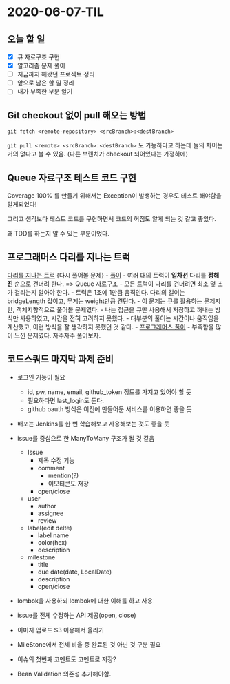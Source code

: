 # 2020-06-07-TIL

## 오늘 할 일

- [x] 큐 자료구조 구현
- [x] 알고리즘 문제 풀이
- [ ] 지금까지 해왔던 프로젝트 정리
- [ ] 앞으로 남은 할 일 정리
- [ ] 내가 부족한 부분 알기

## Git checkout 없이 pull 해오는 방법

`git fetch <remote-repository> <srcBranch>:<destBranch>`

`git pull <remote> <srcBranch>:<destBranch>` 도 가능하다고 하는데 둘의 차이는 거의 없다고 볼 수 있음. (다른 브랜치가 checkout 되어있다는 가정하에)

## Queue 자료구조 테스트 코드 구현

Coverage 100% 를 만들기 위해서는 Exception이 발생하는 경우도 테스트 해야함을 알게되었다!

그리고 생각보다 테스트 코드를 구현하면서 코드의 허점도 알게 되는 것 같고 좋았다.

왜 TDD를 하는지 알 수 있는 부분이었다.

## 프로그래머스 다리를 지나는 트럭

[다리를 지나는 트럭](https://programmers.co.kr/learn/courses/30/lessons/42583) {다시 풀어볼 문제}
    - [풀이](https://github.com/ksundong/algorithm-solution/blob/master/src/main/java/dev/idion/programmers/truckpassingbridge/Solution.java)
        - 여러 대의 트럭이 **일차선** 다리를 **정해진** 순으로 건너려 한다. => Queue 자료구조
    - 모든 트럭이 다리를 건너려면 최소 몇 초가 걸리는지 알아야 한다.
    - 트럭은 1초에 1만큼 움직인다. 다리의 길이는 bridgeLength 값이고, 무게는 weight만큼 견딘다.
    - 이 문제는 큐를 활용하는 문제지만, 객체지향적으로 풀어볼 문제였다.
    - 나는 접근을 큐만 사용해서 저장하고 꺼내는 방식만 사용하였고, 시간을 전혀 고려하지 못했다.
    - 대부분의 풀이는 시간이나 움직임을 계산했고, 이런 방식을 잘 생각하지 못했던 것 같다.
    - [프로그래머스 풀이](https://programmers.co.kr/learn/courses/30/lessons/42583/solution_groups?language=java)
    - 부족함을 많이 느낀 문제였다. 자주자주 풀어보자.

## 코드스쿼드 마지막 과제 준비

- 로그인 기능이 필요
  - id, pw, name, email, github_token 정도를 가지고 있어야 할 듯
  - 필요하다면 last_login도 둔다.
  - github oauth 방식은 이전에 만들어둔 서비스를 이용하면 좋을 듯
- 배포는 Jenkins를 한 번 학습해보고 사용해보는 것도 좋을 듯
- issue를 중심으로 한 ManyToMany 구조가 될 것 같음
  - Issue
    - 제목 수정 기능
    - comment
      - mention(?)
      - 이모티콘도 저장
    - open/close
  - user
    - author
    - assignee
    - review
  - label(edit delte)
    - label name
    - color(hex)
    - description
  - milestone
    - title
    - due date(date, LocalDate)
    - description
    - open/close

- lombok을 사용하되 lombok에 대한 이해를 하고 사용
- issue를 전체 수정하는 API 제공(open, close)
- 이미지 업로드 S3 이용해서 올리기
- MileStone에서 전체 비율 중 완료된 것 아닌 것 구분 필요
- 이슈의 첫번째 코멘트도 코멘트로 저장?
- Bean Validation 의존성 추가해야함.


